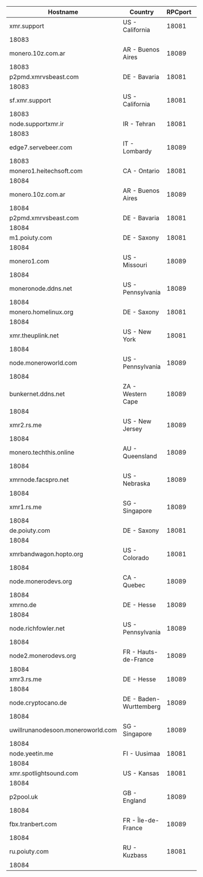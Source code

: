 Hostname | Country | RPCport | P2Pport
--- | --- | --- | ---
xmr.support | US - California | 18081
 | 18083
monero.10z.com.ar | AR - Buenos Aires | 18089
 | 18083
p2pmd.xmrvsbeast.com | DE - Bavaria | 18081
 | 18083
sf.xmr.support | US - California | 18081
 | 18083
node.supportxmr.ir | IR - Tehran | 18081
 | 18083
edge7.servebeer.com | IT - Lombardy | 18089
 | 18083
monero1.heitechsoft.com | CA - Ontario | 18081
 | 18084
monero.10z.com.ar | AR - Buenos Aires | 18089
 | 18084
p2pmd.xmrvsbeast.com | DE - Bavaria | 18081
 | 18084
m1.poiuty.com | DE - Saxony | 18081
 | 18084
monero1.com | US - Missouri | 18089
 | 18084
moneronode.ddns.net | US - Pennsylvania | 18089
 | 18084
monero.homelinux.org | DE - Saxony | 18081
 | 18084
xmr.theuplink.net | US - New York | 18081
 | 18084
node.moneroworld.com | US - Pennsylvania | 18089
 | 18084
bunkernet.ddns.net | ZA - Western Cape | 18089
 | 18084
xmr2.rs.me | US - New Jersey | 18089
 | 18084
monero.techthis.online | AU - Queensland | 18089
 | 18084
xmrnode.facspro.net | US - Nebraska | 18089
 | 18084
xmr1.rs.me | SG - Singapore | 18089
 | 18084
de.poiuty.com | DE - Saxony | 18081
 | 18084
xmrbandwagon.hopto.org | US - Colorado | 18081
 | 18084
node.monerodevs.org | CA - Quebec | 18089
 | 18084
xmrno.de | DE - Hesse | 18089
 | 18084
node.richfowler.net | US - Pennsylvania | 18089
 | 18084
node2.monerodevs.org | FR - Hauts-de-France | 18089
 | 18084
xmr3.rs.me | DE - Hesse | 18089
 | 18084
node.cryptocano.de | DE - Baden-Wurttemberg | 18089
 | 18084
uwillrunanodesoon.moneroworld.com | SG - Singapore | 18089
 | 18084
node.yeetin.me | FI - Uusimaa | 18081
 | 18084
xmr.spotlightsound.com | US - Kansas | 18081
 | 18084
p2pool.uk | GB - England | 18089
 | 18084
fbx.tranbert.com | FR - Île-de-France | 18089
 | 18084
ru.poiuty.com | RU - Kuzbass | 18081
 | 18084
